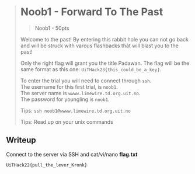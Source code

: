 ># Noob1 - Forward To The Past
>>    Noob1 - 50pts
>
>Welcome to the past! By entering this rabbit hole you can not go back and will be struck with varous flashbacks that will blast you to the past!
>
> Only the right flag will grant you the title Padawan. The flag will be the same format as this one: 
>```UiTHack23{this_could_be_a_key}```.
>
>To enter the trial you will need to connect through `ssh`.  
>The username for this first trial, is `noob1`.  
>The server name is `wwww.limewire.td.org.uit.no`.  
>The password for youngling is `noob1`.
>
>Tips:
>`ssh noob1@wwww.limewire.td.org.uit.no`
>
>Tips:
>Read up on your unix commands 

## Writeup
Connect to the server via SSH and cat/vi/nano **flag.txt**

```
UiTHack22{pull_the_lever_Kronk}
```